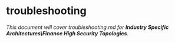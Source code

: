 # troubleshooting

_This document will cover troubleshooting.md for **Industry Specific Architectures\Finance High Security Topologies**._

